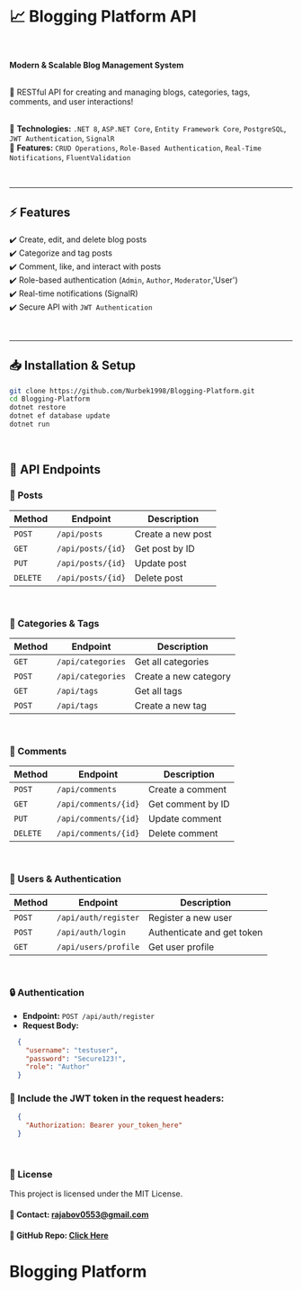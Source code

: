 # 📈 Blogging Platform API
<br>


**Modern & Scalable Blog Management System**

<br>
🚀 RESTful API for creating and managing blogs, categories, tags, comments, and user interactions!
<br> <br>

🔹 **Technologies:** `.NET 8`, `ASP.NET Core`, `Entity Framework Core`, `PostgreSQL`, `JWT Authentication`, `SignalR`  
🔹 **Features:** `CRUD Operations`, `Role-Based Authentication`, `Real-Time Notifications`, `FluentValidation`

<br>

---

## ⚡ Features

✔️ Create, edit, and delete blog posts  
✔️ Categorize and tag posts  
✔️ Comment, like, and interact with posts  
✔️ Role-based authentication (`Admin`, `Author`, `Moderator`,'User')  
✔️ Real-time notifications (SignalR)  
✔️ Secure API with `JWT Authentication`

<br>

---

## 📥 Installation & Setup

```bash
git clone https://github.com/Nurbek1998/Blogging-Platform.git
cd Blogging-Platform
dotnet restore
dotnet ef database update
dotnet run
```
<br>

## 🚀 API Endpoints

### 📝 Posts

| Method   | Endpoint          | Description       |
| -------- | ----------------- | ----------------- |
| `POST`   | `/api/posts`      | Create a new post |
| `GET`    | `/api/posts/{id}` | Get post by ID    |
| `PUT`    | `/api/posts/{id}` | Update post       |
| `DELETE` | `/api/posts/{id}` | Delete post       |

<br>

### 📌 Categories & Tags

| Method | Endpoint          | Description           |
| ------ | ----------------- | --------------------- |
| `GET`  | `/api/categories` | Get all categories    |
| `POST` | `/api/categories` | Create a new category |
| `GET`  | `/api/tags`       | Get all tags          |
| `POST` | `/api/tags`       | Create a new tag      |

<br>

### 📝 Comments

| Method   | Endpoint          | Description       |
| -------- | ----------------- 	| ----------------- |
| `POST`   | `/api/comments`      | Create a comment |
| `GET`    | `/api/comments/{id}` | Get comment by ID    |
| `PUT`    | `/api/comments/{id}` | Update comment       |
| `DELETE` | `/api/comments/{id}` | Delete comment       |

<br>

### 👥 Users & Authentication

| Method | Endpoint             | Description                |
| ------ | -------------------- | -------------------------- |
| `POST` | `/api/auth/register` | Register a new user        |
| `POST` | `/api/auth/login`    | Authenticate and get token |
| `GET`  | `/api/users/profile` | Get user profile           |

<br>

### 🔒 Authentication
- **Endpoint:** `POST /api/auth/register`
- **Request Body:**
```json
  {
    "username": "testuser",
    "password": "Secure123!",
    "role": "Author"
  }
  ```


### 📌 Include the JWT token in the request headers:
```json
  {
    "Authorization: Bearer your_token_here"
  }
  ```

<br>

### 📜 License

This project is licensed under the MIT License.

#### 📧 Contact: [rajabov0553@gmail.com](mailto:rajabov0553@gmail.com)
#### 🔗 GitHub Repo: [Click Here](https://github.com/Nurbek1998/Blogging-Platform)

# Blogging Platform
